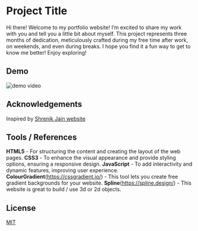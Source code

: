 
# Project Title

Hi there! Welcome to my portfolio website! I’m excited to share my work with you and tell you a little bit about myself. This project represents three months of dedication, meticulously crafted during my free time after work, on weekends, and even during breaks. I hope you find it a fun way to get to know me better! Enjoy exploring!


## Demo

![demo video](./screenshot/website.gif)

## Acknowledgements

Inspired by [Shrenik Jain website](https://shrenik-jain.github.io/index.html)

## Tools / References

**HTML5** - For structuring the content and creating the layout of the web pages.
**CSS3** - To enhance the visual appearance and provide styling options, ensuring a responsive design.
**JavaScript** - To add interactivity and dynamic features, improving user experience.
**ColourGradient**(https://cssgradient.io/) - This tool lets you create free gradient backgrounds for your website.
**Spline**(https://spline.design/) - This website is great to build / use 3d or 2d objects.

## License

[MIT](https://choosealicense.com/licenses/mit/)
